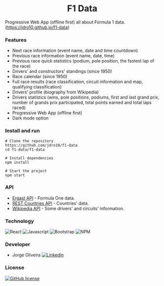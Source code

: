 <h1 align="center">F1 Data</h1>

Progressive Web App (offline first) all about Formula 1 data. (https://jdro10.github.io/f1-data)

### Features
* Next race information (event name, date and time countdown)
* Previous race information (event name, date, time)
* Previous race quick statistics (podium, pole position, the fastest lap of the race)
* Drivers' and constructors' standings (since 1950)
* Race calendar (since 1950)
* Full race results (race classification, circuit information and map, qualifying classification)
* Drivers' profile (biography from Wikipedia)
* Drivers statistics (wins, pole positions, podiums, first and last grand prix, number of grands prix participated, total points earned and total laps raced)
* Progressive Web App (offline first)
* Dark mode option

### Install and run
```
# Clone the repository
https://github.com/jdro10/f1-data
cd f1-data/f1-data

# Install dependencies
npm install

# Start the project
npm start
```

### API

* [Ergast API](http://ergast.com/mrd/) - Formula One data.
* [REST Countries API](https://restcountries.eu/) - Countries' data.
* [Wikipedia API](https://en.wikipedia.org/w/api.php) - Some drivers' and circuits' information.

### Technology 

![React](https://img.shields.io/badge/React-20232A?style=for-the-badge&logo=react&logoColor=61DAFB)
![Javascript](https://img.shields.io/badge/JavaScript-F7DF1E?style=for-the-badge&logo=javascript&logoColor=black)
![Bootstrap](https://img.shields.io/badge/Bootstrap-563D7C?style=for-the-badge&logo=bootstrap&logoColor=white)
![NPM](https://img.shields.io/badge/NPM-%23000000.svg?style=for-the-badge&logo=npm&logoColor=white)

### Developer

* Jorge Oliveira 
[![LinkedIn](https://img.shields.io/badge/LinkedIn-0077B5?style=for-the-badge&logo=linkedin&logoColor=white)](https://www.linkedin.com/in/jorgedroliveira10/)
</div>

### License

 [![GitHub license](https://img.shields.io/github/license/jdro10/f1-data.svg)](https://github.com/jdro10/f1-data/blob/master/LICENSE)


